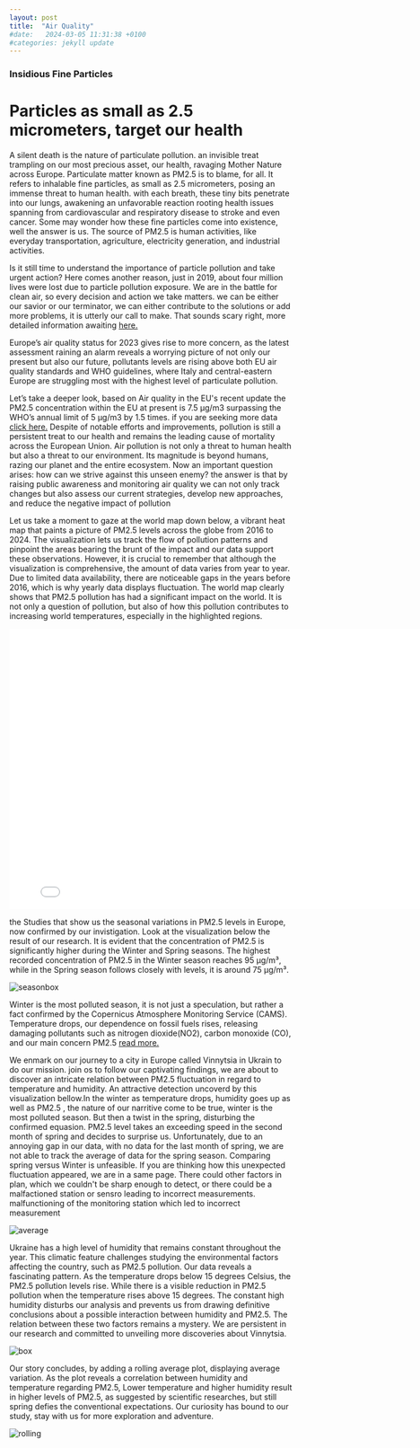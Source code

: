 ```yaml
---
layout: post
title:  "Air Quality"
#date:   2024-03-05 11:31:38 +0100
#categories: jekyll update
---
```








<p>
<h3>Insidious Fine Particles</h3>
<h1>Particles as small as 2.5 micrometers, target our health</h1>

A silent death is the nature of particulate pollution. an invisible treat trampling on our most precious asset, our health, ravaging Mother Nature across Europe.
Particulate matter known as PM2.5 is to blame, for all. It refers to inhalable fine particles, as small as 2.5 micrometers, posing an immense threat to human health.
with each breath, these tiny bits penetrate into our lungs, awakening an unfavorable reaction rooting health issues spanning from cardiovascular and respiratory disease to stroke and even cancer. Some may wonder how these fine particles come into existence, well the answer is us. The source of  PM2.5 is human activities, like everyday transportation, agriculture, electricity generation, and industrial activities.
</p>

<p>
Is it still time to understand the importance of particle pollution and take urgent action? 
Here comes another reason, just in 2019, about four million lives were lost due to particle pollution exposure. We are in the battle for clean air, so every decision and action we take matters. we can be either our savior or our terminator, we can either contribute to the solutions or add more problems, it is utterly our call to make. That sounds scary right, more detailed information awaiting 
<a href="https://www.unep.org/interactives/air-pollution-note/"> here. </a>

</p>

<p>
Europe’s air quality status for 2023 gives rise to more concern, as the latest assessment raining an alarm reveals a worrying picture of not only our present but also our future,  pollutants levels are rising above both  EU air quality standards and WHO guidelines, where Italy and central-eastern Europe are struggling most with the highest level of particulate pollution. 

</p>


<p>
Let’s take a deeper look, based on Air quality in the EU's recent update the  PM2.5 concentration within the EU at present is 7.5 μg/m3 surpassing the  WHO’s annual limit of 5 μg/m3 by 1.5 times. if you are seeking more data <a href="https://www.eea.europa.eu/publications/status-of-air-quality-in-Europe-2022/europes-air-quality-status-2022/world-health-organization-who-air">click here.</a>
Despite of notable efforts and improvements, pollution is still a persistent treat to our health and remains the leading cause of mortality across the European Union.
Air pollution is not only a threat to human health but also a threat to our environment. Its magnitude is beyond humans, razing our planet and the entire ecosystem. Now an important question arises: how can we strive against this unseen enemy? the answer is that by raising public awareness and monitoring air quality we can not only track changes but also assess our current strategies, develop new approaches, and reduce the negative impact of pollution

</p>


<p>

Let us take a moment to gaze at the world map down below, a vibrant heat map that paints a picture of PM2.5 levels across the globe from 2016 to 2024. The visualization lets us track the flow of pollution patterns and pinpoint the areas bearing the brunt of the impact and our data support these observations. However, it is crucial to remember that although the visualization is comprehensive, the amount of data varies from year to year. Due to limited data availability, there are noticeable gaps in the years before 2016, which is why yearly data displays fluctuation.
The world map clearly shows that PM2.5 pollution has had a significant impact on the world. It is not only a question of pollution, but also of how this pollution contributes to increasing world temperatures, especially in the highlighted regions. 

</p>

<p>
<iframe src="/Assignment-2/images/heatmap_with_time.html" width="800" height="500" frameborder="0" style="border:0;" allowfullscreen="" aria-hidden="false" tabindex="0"></iframe>

</p>
<p>



</p>

<p>

 the Studies that show us the seasonal variations in PM2.5 levels in Europe, now confirmed by our invistigation. Look at the visualization below the result of our research. It is evident that the concentration of PM2.5 is significantly higher during the Winter and Spring seasons. The highest recorded concentration of PM2.5 in the Winter season reaches 95 µg/m³, while in the Spring season follows closely with levels, it is around 75 µg/m³.


<p>
<img src="/Assignment-2/images/season-boxsplot.jpeg" alt="seasonbox" />
</p>



<p>
Winter is the most polluted season, it is not just a speculation, but rather a fact confirmed by the Copernicus Atmosphere Monitoring Service (CAMS). Temperature drops, our dependence on fossil fuels rises, releasing damaging pollutants such as nitrogen dioxide(NO2), carbon monoxide (CO), and our main concern PM2.5 
<a href="https://atmosphere.copernicus.eu/cool-dry-conditions-favour-high-pollution-levels-your-cams-guide-winters-air-quality-issues">read more.</a>



We enmark on our journey to a city in Europe called Vinnytsia in Ukrain to do our mission. 
join os to follow our captivating findings, we are about to discover an intricate relation between PM2.5 fluctuation in regard to temperature and humidity.
An attractive detection uncoverd by this visualization bellow.In the winter as temperature drops, humidity goes up as well as PM2.5 , the nature of our narritive come to be true, winter is the most polluted season. But then a twist in the spring, disturbing  the confirmed equasion.
PM2.5 level takes an exceeding speed in the second month of spring and decides to surprise us.
Unfortunately, due to an annoying gap in our data, with no data for the last month of spring, we are not able to track the average of data for the spring season. Comparing spring versus Winter is unfeasible. 
If you are thinking how this unexpected fluctuation appeared, we are in a same page.
There could other factors in plan, which we couldn't be sharp enough to detect, or there could be a malfactioned station or sensro leading to incorrect measurements. 
malfunctioning of the monitoring station which led to incorrect measurement
</p>

<p>
<img src="/Assignment-2/images/avarage-plot.png" alt="average" />

</p>

<p>

Ukraine has a high level of humidity that remains constant throughout the year. This climatic feature challenges studying the environmental factors affecting the country, such as PM2.5 pollution. Our data reveals a fascinating pattern. As the temperature drops below 15 degrees Celsius, the PM2.5 pollution levels rise. While there is a visible reduction in PM2.5 pollution when the temperature rises above 15 degrees. 
The constant high humidity disturbs our analysis and prevents us from drawing definitive conclusions about a possible interaction between humidity and PM2.5. The relation between these two factors remains a mystery. We are persistent in our research and committed to unveiling more discoveries about Vinnytsia. 
</p>

<p>

<img src="/Assignment-2/images/boxplot.png" alt="box" />

</p>

<p>
Our story concludes, by adding a rolling average plot, displaying average variation. As the plot reveals a correlation between humidity and temperature regarding PM2.5, Lower temperature and higher humidity result in higher levels of PM2.5,  as suggested by scientific researches, but still spring defies the conventional expectations. Our curiosity has bound to our study,  stay with us for more exploration and adventure.

</p>

<p>
<img src="/Assignment-2/images/rolling-both.png" alt="rolling" />


</p>

